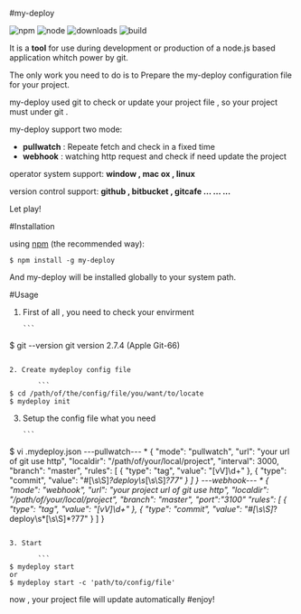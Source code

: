 #my-deploy

![npm](https://img.shields.io/npm/l/express.svg?maxAge=2592000?style=plastic)
![node](https://img.shields.io/badge/node-4.x-blue.svg)
![downloads](https://img.shields.io/badge/downloads-1K%2Fmonth-brightgreen.svg)
![build](https://travis-ci.org/kelvv/my-deploy.svg?branch=master)


It is a **tool** for use during development or production of a node.js based application whitch power by git.

The only work you need to do is to Prepare the my-deploy configuration file for your project.

my-deploy used git to check or update your project file , so your project must under git .

my-deploy support two mode:
* **pullwatch**   :   Repeate fetch and check in a fixed time
* **webhook**   :   watching http request and check if need update the project

operator system support:    **window , mac ox , linux**

version control support:    **github , bitbucket , gitcafe  ... ... ...**

Let play!

#Installation

using [npm](http://npmjs.org/) (the recommended way):

```
$ npm install -g my-deploy
```

And my-deploy will be installed globally to your system path.

#Usage



1. First of all , you need to check your envirment

       ```
$ git --version
git version 2.7.4 (Apple Git-66)
```

2. Create mydeploy config file

       ```
$ cd /path/of/the/config/file/you/want/to/locate
$ mydeploy init
```

3. Setup the config file what you need 

       ```
$ vi .mydeploy.json
---pullwatch---
*
{
       "mode": "pullwatch",
       "url": "your url of git use http",
       "localdir": "/path/of/your/local/project",
       "interval": 3000,
       "branch": "master",
       "rules": [
           {
               "type": "tag",
              "value": "[vV]\\d+"
          },
          {
              "type": "commit",
              "value": "#[\\s\\S]*?deploy\\s*[\\s\\S]*?77"
          }
      ]
  }
---webhook---
*
{
       "mode": "webhook",
       "url": "your project url of git use http",
       "localdir": "/path/of/your/local/project",
       "branch": "master",
       "port":"3100"
       "rules": [
           {
               "type": "tag",
              "value": "[vV]\\d+"
          },
          {
              "type": "commit",
              "value": "#[\\s\\S]*?deploy\\s*[\\s\\S]*?77"
          }
      ]
  }
```

3. Start  

       ```
$ mydeploy start
or
$ mydeploy start -c 'path/to/config/file'
```

now , your project file will update automatically
#enjoy!
